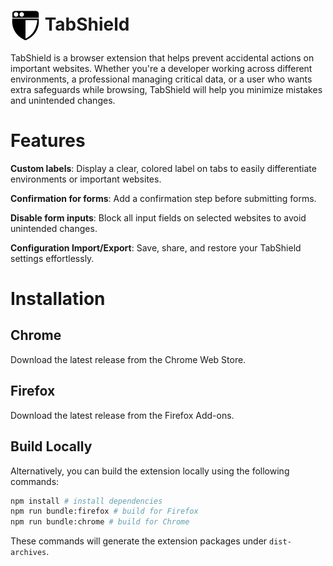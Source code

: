 # <img src="public/icon/48.png" align="absmiddle"> TabShield

TabShield is a browser extension that helps prevent accidental actions on important websites. Whether you're a developer working across different environments, a professional managing critical data, or a user who wants extra safeguards while browsing, TabShield will help you minimize mistakes and unintended changes.

# Features

**Custom labels**: Display a clear, colored label on tabs to easily differentiate environments or important websites.

**Confirmation for forms**: Add a confirmation step before submitting forms.

**Disable form inputs**: Block all input fields on selected websites to avoid unintended changes.

**Configuration Import/Export**: Save, share, and restore your TabShield settings effortlessly.

# Installation

## Chrome

Download the latest release from the Chrome Web Store.

## Firefox

Download the latest release from the Firefox Add-ons.

## Build Locally

Alternatively, you can build the extension locally using the following commands:

```sh
npm install # install dependencies
npm run bundle:firefox # build for Firefox
npm run bundle:chrome # build for Chrome
```

These commands will generate the extension packages under `dist-archives`.
